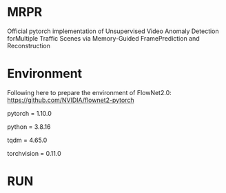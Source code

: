 # MRPR
Official pytorch implementation of Unsupervised Video Anomaly Detection forMultiple Traffic Scenes via Memory-Guided FramePrediction and Reconstruction

# Environment
Following here to prepare the environment of FlowNet2.0: https://github.com/NVIDIA/flownet2-pytorch

pytorch = 1.10.0

python = 3.8.16

tqdm = 4.65.0

torchvision = 0.11.0

# RUN

